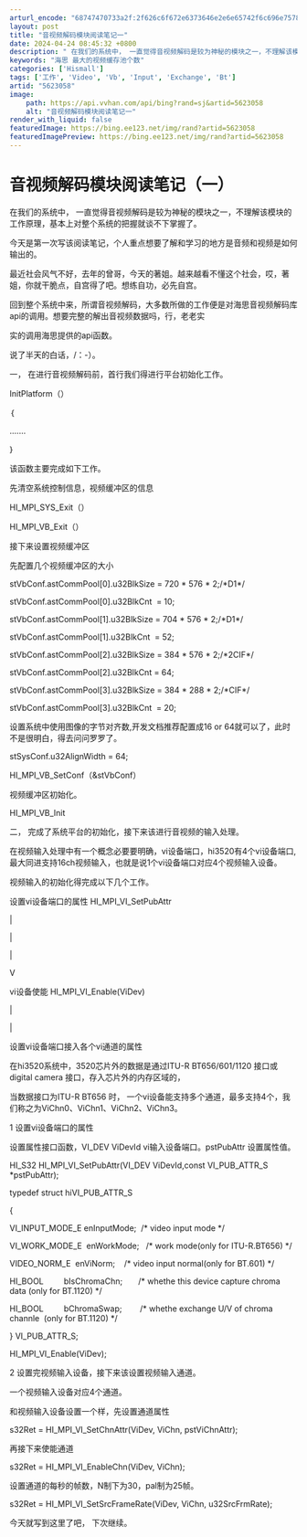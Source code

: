 ```yaml
---
arturl_encode: "68747470733a2f:2f626c6f672e6373646e2e6e65742f6c696e75787379737465:6d2f61727469636c652f64657461696c732f35363233303538"
layout: post
title: "音视频解码模块阅读笔记一"
date: 2024-04-24 08:45:32 +0800
description: " 在我们的系统中， 一直觉得音视频解码是较为神秘的模块之一，不理解该模块的工作原理，基本上对整个系统"
keywords: "海思 最大的视频缓存池个数"
categories: ['Hismall']
tags: ['工作', 'Video', 'Vb', 'Input', 'Exchange', 'Bt']
artid: "5623058"
image:
    path: https://api.vvhan.com/api/bing?rand=sj&artid=5623058
    alt: "音视频解码模块阅读笔记一"
render_with_liquid: false
featuredImage: https://bing.ee123.net/img/rand?artid=5623058
featuredImagePreview: https://bing.ee123.net/img/rand?artid=5623058
---
```


# 音视频解码模块阅读笔记（一）

在我们的系统中， 一直觉得音视频解码是较为神秘的模块之一，不理解该模块的工作原理，基本上对整个系统的把握就谈不下掌握了。
  
今天是第一次写该阅读笔记，个人重点想要了解和学习的地方是音频和视频是如何输出的。
  
最近社会风气不好，去年的曾哥，今天的著姐。越来越看不懂这个社会，哎，著姐，你就干脆点，自宫得了吧。想练自功，必先自宫。
  
回到整个系统中来，所谓音视频解码，大多数所做的工作便是对海思音视频解码库api的调用。想要完整的解出音视频数据吗，行，老老实
  
实的调用海思提供的api函数。
  
说了半天的白话，/：-）。
  
  
  
一， 在进行音视频解码前，首行我们得进行平台初始化工作。
  
InitPlatform（）
  
｛
  
.......
  
｝
  
该函数主要完成如下工作。
  
先清空系统控制信息，视频缓冲区的信息
  
HI\_MPI\_SYS\_Exit（）
  
HI\_MPI\_VB\_Exit（）
  
  
接下来设置视频缓冲区
  
先配置几个视频缓冲区的大小
  
stVbConf.astCommPool[0].u32BlkSize = 720 \* 576 \* 2;/\*D1\*/
  
stVbConf.astCommPool[0].u32BlkCnt  = 10;
  
stVbConf.astCommPool[1].u32BlkSize = 704 \* 576 \* 2;/\*D1\*/
  
stVbConf.astCommPool[1].u32BlkCnt  = 52;
  
stVbConf.astCommPool[2].u32BlkSize = 384 \* 576 \* 2;/\*2CIF\*/
  
stVbConf.astCommPool[2].u32BlkCnt = 64;
  
stVbConf.astCommPool[3].u32BlkSize = 384 \* 288 \* 2;/\*CIF\*/
  
stVbConf.astCommPool[3].u32BlkCnt  = 20;
  
  
设置系统中使用图像的字节对齐数,开发文档推荐配置成16 or 64就可以了，此时不是很明白，得去问问罗罗了。
  
  
stSysConf.u32AlignWidth = 64;
  
HI\_MPI\_VB\_SetConf（&stVbConf）
  
视频缓冲区初始化。
  
HI\_MPI\_VB\_Init
  
  
二， 完成了系统平台的初始化，接下来该进行音视频的输入处理。
  
在视频输入处理中有一个概念必要要明确，vi设备端口，hi3520有4个vi设备端口,最大同进支持16ch视频输入，也就是说1个vi设备端口对应4个视频输入设备。
  
视频输入的初始化得完成以下几个工作。
  
  
设置vi设备端口的属性 HI\_MPI\_VI\_SetPubAttr
  
|
  
|
  
|
  
V
  
vi设备使能 HI\_MPI\_VI\_Enable(ViDev)
  
|
  
|
  
设置vi设备端口接入各个vi通道的属性
  
  
  
  
在hi3520系统中，3520芯片外的数据是通过ITU-R BT656/601/1120 接口或digital camera 接口，存入芯片外的内存区域的，
  
当数据接口为ITU-R BT656 时， 一个vi设备能支持多个通道，最多支持4个，我们称之为ViChn0、ViChn1、ViChn2、ViChn3。
  
  
1 设置vi设备端口的属性
  
  
设置属性接口函数，VI\_DEV ViDevId vi输入设备端口。pstPubAttr 设置属性值。
  
  
HI\_S32 HI\_MPI\_VI\_SetPubAttr(VI\_DEV ViDevId,const VI\_PUB\_ATTR\_S \*pstPubAttr);

typedef struct hiVI\_PUB\_ATTR\_S
  
{
  
VI\_INPUT\_MODE\_E enInputMode;  /\* video input mode \*/
  
  
VI\_WORK\_MODE\_E  enWorkMode;   /\* work mode(only for ITU-R.BT656) \*/
  
VIDEO\_NORM\_E  enViNorm;    /\* video input normal(only for BT.601) \*/
  
HI\_BOOL         bIsChromaChn;       /\* whethe this device capture chroma data (only for BT.1120) \*/
  
HI\_BOOL         bChromaSwap;        /\* whethe exchange U/V of chroma channle  (only for BT.1120) \*/
  
} VI\_PUB\_ATTR\_S;
  
  
HI\_MPI\_VI\_Enable(ViDev);
  
  
2 设置完视频输入设备，接下来该设置视频输入通道。
  
一个视频输入设备对应4个通道。
  
  
和视频输入设备设置一个样，先设置通道属性
  
s32Ret = HI\_MPI\_VI\_SetChnAttr(ViDev, ViChn, pstViChnAttr);
  
再接下来使能通道
  
s32Ret = HI\_MPI\_VI\_EnableChn(ViDev, ViChn);
  
设置通道的每秒的帧数，N制下为30，pal制为25帧。
  
s32Ret = HI\_MPI\_VI\_SetSrcFrameRate(ViDev, ViChn, u32SrcFrmRate);
  
  
今天就写到这里了吧， 下次继续。